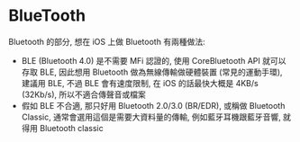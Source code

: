 # BlueTooth



Bluetooth 的部分, 想在 iOS 上做 Bluetooth 有兩種做法:

- BLE (Bluetooth 4.0) 是不需要 MFi 認證的, 使用 CoreBluetooth API 就可以存取 BLE, 因此想用 Bluetooth 做為無線傳輸做硬體裝置 (常見的運動手環), 建議用 BLE, 不過 BLE 會有速度限制, 在 iOS 的話最快大概是 4KB/s (32Kb/s), 所以不適合傳聲音或檔案
- 假如 BLE 不合適, 那只好用 Bluetooth 2.0/3.0 (BR/EDR), 或稱做 Bluetooth Classic, 通常會選用這個是需要大資料量的傳輸, 例如藍牙耳機跟藍牙音響, 就得用 Bluetooth classic 
